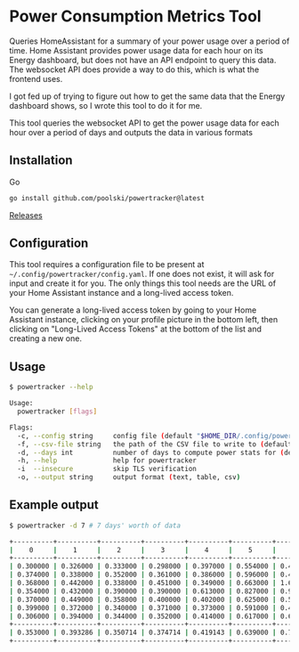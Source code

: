 # Power Consumption Metrics Tool

Queries HomeAssistant for a summary of your power usage over a period of time.
Home Assistant provides power usage data for each hour on its Energy dashboard, but does not have an API endpoint to query this data.
The websocket API does provide a way to do this, which is what the frontend uses.

I got fed up of trying to figure out how to get the same data that the Energy dashboard shows, so I wrote this tool to do it for me.

This tool queries the websocket API to get the power usage data for each hour over a period of days and outputs the data in various formats

## Installation

Go

```bash
go install github.com/poolski/powertracker@latest
```

[Releases](https://github.com/poolski/powertracker/releases)

## Configuration

This tool requires a configuration file to be present at `~/.config/powertracker/config.yaml`. If one does not exist, it will ask for input and create it for you.
The only things this tool needs are the URL of your Home Assistant instance and a long-lived access token.

You can generate a long-lived access token by going to your Home Assistant instance, clicking on your profile picture in the bottom left, then clicking on "Long-Lived Access Tokens" at the bottom of the list and creating a new one.

## Usage

```bash
$ powertracker --help

Usage:
  powertracker [flags]

Flags:
  -c, --config string     config file (default "$HOME_DIR/.config/powertracker/config.yaml")
  -f, --csv-file string   the path of the CSV file to write to (default "results.csv")
  -d, --days int          number of days to compute power stats for (default 30)
  -h, --help              help for powertracker
  -i  --insecure          skip TLS verification
  -o, --output string     output format (text, table, csv)

```

## Example output

```bash
$ powertracker -d 7 # 7 days' worth of data

+----------+----------+----------+----------+----------+----------+----------+----------+----------+----------+----------+----------+----------+----------+----------+----------+----------+----------+----------+----------+----------+----------+----------+----------+
|    0     |    1     |    2     |    3     |    4     |    5     |    6     |    7     |    8     |    9     |    10    |    11    |    12    |    13    |    14    |    15    |    16    |    17    |    18    |    19    |    20    |    21    |    22    |    23    |
+----------+----------+----------+----------+----------+----------+----------+----------+----------+----------+----------+----------+----------+----------+----------+----------+----------+----------+----------+----------+----------+----------+----------+----------+
| 0.300000 | 0.326000 | 0.333000 | 0.298000 | 0.397000 | 0.554000 | 0.408000 | 0.519000 | 0.552000 | 0.761000 | 0.591000 | 0.564000 | 0.880000 | 0.584000 | 0.636000 | 0.540000 | 1.204000 | 1.272000 | 1.011000 | 0.991000 | 0.386000 | 0.420000 | 0.277000 | 0.376000 |
| 0.374000 | 0.338000 | 0.352000 | 0.361000 | 0.386000 | 0.596000 | 0.499000 | 0.662000 | 0.837000 | 0.643000 | 0.819000 | 0.865000 | 0.680000 | 0.612000 | 0.570000 | 0.793000 | 1.350000 | 1.141000 | 1.179000 | 1.048000 | 0.621000 | 0.422000 | 0.277000 | 0.361000 |
| 0.368000 | 0.442000 | 0.338000 | 0.451000 | 0.349000 | 0.663000 | 1.645000 | 0.655000 | 0.672000 | 0.793000 | 0.577000 | 0.790000 | 0.820000 | 0.529000 | 0.682000 | 0.485000 | 1.827000 | 0.929000 | 0.779000 | 0.973000 | 0.606000 | 0.928000 | 0.338000 | 0.374000 |
| 0.354000 | 0.432000 | 0.390000 | 0.390000 | 0.613000 | 0.827000 | 0.973000 | 0.824000 | 0.438000 | 0.762000 | 0.936000 | 0.830000 | 0.943000 | 0.873000 | 0.749000 | 1.452000 | 1.215000 | 0.729000 | 0.813000 | 0.683000 | 0.529000 | 0.389000 | 0.419000 | 0.404000 |
| 0.370000 | 0.449000 | 0.358000 | 0.400000 | 0.402000 | 0.625000 | 0.567000 | 1.175000 | 1.106000 | 0.448000 | 0.391000 | 0.723000 | 0.604000 | 0.754000 | 0.713000 | 0.830000 | 1.267000 | 1.237000 | 0.865000 | 0.790000 | 0.652000 | 0.649000 | 0.420000 | 0.489000 |
| 0.399000 | 0.372000 | 0.340000 | 0.371000 | 0.373000 | 0.591000 | 0.409000 | 0.744000 | 0.475000 | 0.649000 | 0.433000 | 0.536000 | 0.494000 | 0.561000 | 0.568000 | 0.583000 | 0.519000 | 0.543000 | 0.577000 | 0.483000 | 0.459000 | 0.440000 | 0.432000 | 0.432000 |
| 0.306000 | 0.394000 | 0.344000 | 0.352000 | 0.414000 | 0.617000 | 0.611000 | 0.861000 | 0.897000 | 0.971000 | 0.734000 | 0.552000 | 0.781000 | 0.465000 | 0.553000 | 0.621000 | 0.853000 | 0.776000 | 0.948000 | 0.507000 | 0.864000 | 0.348000 | 0.435000 | 0.331000 |
+----------+----------+----------+----------+----------+----------+----------+----------+----------+----------+----------+----------+----------+----------+----------+----------+----------+----------+----------+----------+----------+----------+----------+----------+
| 0.353000 | 0.393286 | 0.350714 | 0.374714 | 0.419143 | 0.639000 | 0.730286 | 0.777143 | 0.711000 | 0.718143 | 0.640143 | 0.694286 | 0.743143 | 0.625429 | 0.638714 | 0.757714 | 1.176429 | 0.946714 | 0.881714 | 0.782143 | 0.588143 | 0.513714 | 0.371143 | 0.395286 |
+----------+----------+----------+----------+----------+----------+----------+----------+----------+----------+----------+----------+----------+----------+----------+----------+----------+----------+----------+----------+----------+----------+----------+----------+
```
